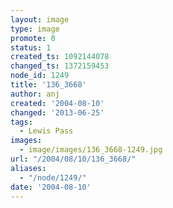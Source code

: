 ```yaml
---
layout: image
type: image
promote: 0
status: 1
created_ts: 1092144078
changed_ts: 1372159453
node_id: 1249
title: '136_3668'
author: anj
created: '2004-08-10'
changed: '2013-06-25'
tags:
  - Lewis Pass
images:
  - image/images/136_3668-1249.jpg
url: "/2004/08/10/136_3668/"
aliases:
  - "/node/1249/"
date: '2004-08-10'
---
```


